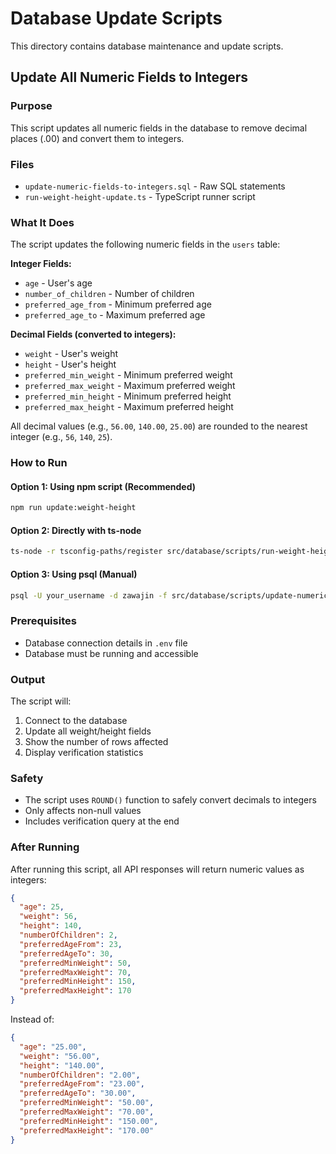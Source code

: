 # Database Update Scripts

This directory contains database maintenance and update scripts.

## Update All Numeric Fields to Integers

### Purpose
This script updates all numeric fields in the database to remove decimal places (.00) and convert them to integers.

### Files
- `update-numeric-fields-to-integers.sql` - Raw SQL statements
- `run-weight-height-update.ts` - TypeScript runner script

### What It Does
The script updates the following numeric fields in the `users` table:

**Integer Fields:**
- `age` - User's age
- `number_of_children` - Number of children
- `preferred_age_from` - Minimum preferred age
- `preferred_age_to` - Maximum preferred age

**Decimal Fields (converted to integers):**
- `weight` - User's weight
- `height` - User's height
- `preferred_min_weight` - Minimum preferred weight
- `preferred_max_weight` - Maximum preferred weight
- `preferred_min_height` - Minimum preferred height
- `preferred_max_height` - Maximum preferred height

All decimal values (e.g., `56.00`, `140.00`, `25.00`) are rounded to the nearest integer (e.g., `56`, `140`, `25`).

### How to Run

#### Option 1: Using npm script (Recommended)
```bash
npm run update:weight-height
```

#### Option 2: Directly with ts-node
```bash
ts-node -r tsconfig-paths/register src/database/scripts/run-weight-height-update.ts
```

#### Option 3: Using psql (Manual)
```bash
psql -U your_username -d zawajin -f src/database/scripts/update-numeric-fields-to-integers.sql
```

### Prerequisites
- Database connection details in `.env` file
- Database must be running and accessible

### Output
The script will:
1. Connect to the database
2. Update all weight/height fields
3. Show the number of rows affected
4. Display verification statistics

### Safety
- The script uses `ROUND()` function to safely convert decimals to integers
- Only affects non-null values
- Includes verification query at the end

### After Running
After running this script, all API responses will return numeric values as integers:
```json
{
  "age": 25,
  "weight": 56,
  "height": 140,
  "numberOfChildren": 2,
  "preferredAgeFrom": 23,
  "preferredAgeTo": 30,
  "preferredMinWeight": 50,
  "preferredMaxWeight": 70,
  "preferredMinHeight": 150,
  "preferredMaxHeight": 170
}
```

Instead of:
```json
{
  "age": "25.00",
  "weight": "56.00",
  "height": "140.00",
  "numberOfChildren": "2.00",
  "preferredAgeFrom": "23.00",
  "preferredAgeTo": "30.00",
  "preferredMinWeight": "50.00",
  "preferredMaxWeight": "70.00",
  "preferredMinHeight": "150.00",
  "preferredMaxHeight": "170.00"
}
```
